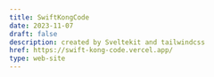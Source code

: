 ```yaml
---
title: SwiftKongCode
date: 2023-11-07
draft: false
description: created by Sveltekit and tailwindcss
href: https://swift-kong-code.vercel.app/
type: web-site
---
```

